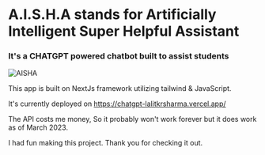 <h1>A.I.S.H.A stands for Artificially Intelligent Super Helpful Assistant</h1>
<h3>It's a CHATGPT powered chatbot built to assist students</h3>

![AISHA](https://media.licdn.com/dms/image/D4D22AQGCkNNPTwyakw/feedshare-shrink_800/0/1679850730327?e=1682553600&v=beta&t=-agGtgCUePhuJS1NuCwCM1CBAxEAl3u-ldiQO_VIZ9k "AISHA")

This app is built on NextJs framework utilizing tailwind & JavaScript.

It's currently deployed on https://chatgpt-lalitkrsharma.vercel.app/

The API costs me money, So it probably won't work forever but it does work as of March 2023.

I had fun making this project. Thank you for checking it out.
